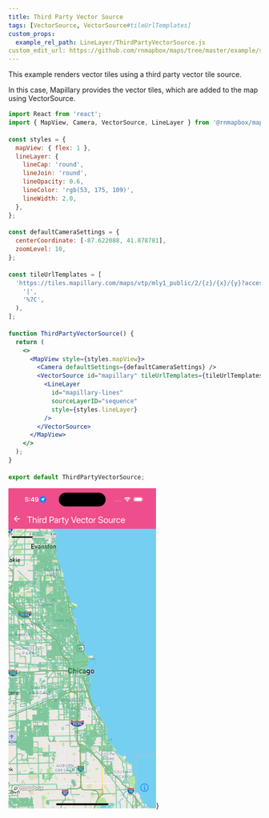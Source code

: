 ```yaml
---
title: Third Party Vector Source
tags: [VectorSource, VectorSource#tileUrlTemplates]
custom_props:
  example_rel_path: LineLayer/ThirdPartyVectorSource.js
custom_edit_url: https://github.com/rnmapbox/maps/tree/master/example/src/examples/LineLayer/ThirdPartyVectorSource.js
---
```

This example renders vector tiles using a third party vector tile source.

In this case, Mapillary provides the vector tiles, which are added to the map using VectorSource.

```jsx
import React from 'react';
import { MapView, Camera, VectorSource, LineLayer } from '@rnmapbox/maps';

const styles = {
  mapView: { flex: 1 },
  lineLayer: {
    lineCap: 'round',
    lineJoin: 'round',
    lineOpacity: 0.6,
    lineColor: 'rgb(53, 175, 109)',
    lineWidth: 2.0,
  },
};

const defaultCameraSettings = {
  centerCoordinate: [-87.622088, 41.878781],
  zoomLevel: 10,
};

const tileUrlTemplates = [
  'https://tiles.mapillary.com/maps/vtp/mly1_public/2/{z}/{x}/{y}?access_token=MLY|4142433049200173|72206abe5035850d6743b23a49c41333'.replaceAll(
    '|',
    '%7C',
  ),
];

function ThirdPartyVectorSource() {
  return (
    <>
      <MapView style={styles.mapView}>
        <Camera defaultSettings={defaultCameraSettings} />
        <VectorSource id="mapillary" tileUrlTemplates={tileUrlTemplates}>
          <LineLayer
            id="mapillary-lines"
            sourceLayerID="sequence"
            style={styles.lineLayer}
          />
        </VectorSource>
      </MapView>
    </>
  );
}

export default ThirdPartyVectorSource;

```

![ThirdPartyVectorSource.png](./ThirdPartyVectorSource.png)}

